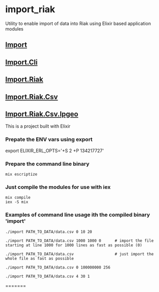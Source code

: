 import_riak
===========

Utility to enable import of data into Riak using Elixir based application modules

## [Import](https://github.com/jbsmith/import_riak/blob/master/lib/import.ex)
## [Import.Cli](https://github.com/jbsmith/import_riak/blob/master/lib/import/import_cli.ex)
## [Import.Riak](https://github.com/jbsmith/import_riak/blob/master/lib/import/import_riak.ex)
## [Import.Riak.Csv](https://github.com/jbsmith/import_riak/blob/master/lib/import/riak/import_riak_csb.ex)
## [Import.Riak.Csv.Ipgeo](https://github.com/jbsmith/import_riak/blob/master/lib/import/riak.csv.import_riak_csv_ipgeo.ex)


This is a project built with Elixir

### Prepate the ENV vars using export ###

export ELIXIR_ERL_OPTS='+S 2 +P 134217727'

### Prepare the command line binary ###

	mix escriptize

### Just compile the modules for use with iex ###

	mix compile
	iex -S mix


### Examples of command line usage ith the compiled binary 'import' ###

	./import PATH_TO_DATA/data.csv 0 10 20

	./import PATH_TO_DATA/data.csv 1000 1000 0		# import the file starting at line 1000 for 1000 lines as fast as possible (0)

	./import PATH_TO_DATA/data.csv                  # just import the whole file as fast as possible

	./import PATH_TO_DATA/data.csv 0 100000000 256

	./import PATH_TO_DATA/data.csv 4 30 1

=======


